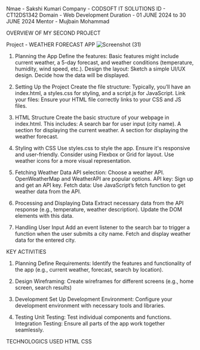 Nmae - Sakshi Kumari
Company - CODSOFT IT SOLUTIONS
ID -  CT12DS1342
Domain - Web Development
Duration - 01 JUNE 2024 to 30 JUNE 2024
Mentor -  Mujbain Mohammad

OVERVIEW OF MY SECOND PROJECT


Project - WEATHER FORECAST APP
![Screenshot (31)](https://github.com/sakshiiie12/CODTECH---TASK-2/assets/171537924/e56c17b1-a7eb-40de-b44f-f6072361dae1)

1. Planning the App
Define the features: Basic features might include current weather, a 5-day forecast, and weather conditions (temperature, humidity, wind speed, etc.).
Design the layout: Sketch a simple UI/UX design. Decide how the data will be displayed.

3. Setting Up the Project
Create the file structure: Typically, you’ll have an index.html, a styles.css for styling, and a script.js for JavaScript.
Link your files: Ensure your HTML file correctly links to your CSS and JS files.

4. HTML Structure
Create the basic structure of your webpage in index.html. This includes:
A search bar for user input (city name).
A section for displaying the current weather.
A section for displaying the weather forecast.

5. Styling with CSS
Use styles.css to style the app. Ensure it's responsive and user-friendly.
Consider using Flexbox or Grid for layout.
Use weather icons for a more visual representation.

6. Fetching Weather Data
API selection: Choose a weather API. OpenWeatherMap and WeatherAPI are popular options.
API key: Sign up and get an API key.
Fetch data: Use JavaScript’s fetch function to get weather data from the API.

7. Processing and Displaying Data
Extract necessary data from the API response (e.g., temperature, weather description).
Update the DOM elements with this data.

8. Handling User Input
Add an event listener to the search bar to trigger a function when the user submits a city name.
Fetch and display weather data for the entered city.


KEY ACTIVITIES
1. Planning
Define Requirements: Identify the features and functionality of the app (e.g., current weather, forecast, search by location).

3. Design
Wireframing: Create wireframes for different screens (e.g., home screen, search results)

3. Development
Set Up Development Environment: Configure your development environment with necessary tools and libraries.

4. Testing
Unit Testing: Test individual components and functions.
Integration Testing: Ensure all parts of the app work together seamlessly.


TECHNOLOGICS USED
HTML
CSS



